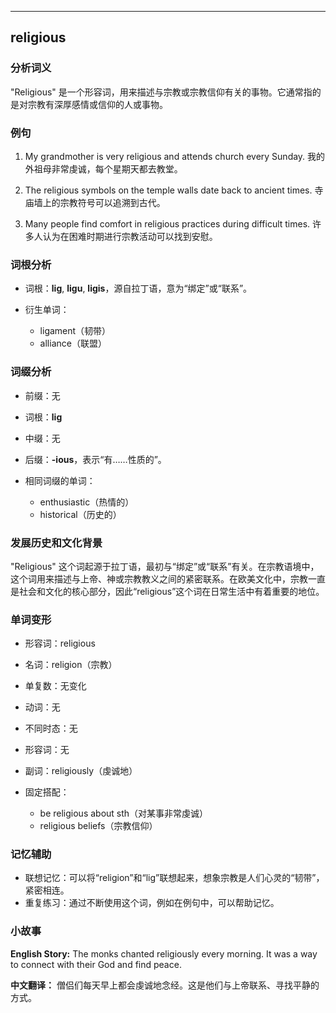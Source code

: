 
---------------
## religious
### 分析词义
"Religious" 是一个形容词，用来描述与宗教或宗教信仰有关的事物。它通常指的是对宗教有深厚感情或信仰的人或事物。

### 例句
1. My grandmother is very religious and attends church every Sunday.
   我的外祖母非常虔诚，每个星期天都去教堂。

2. The religious symbols on the temple walls date back to ancient times.
   寺庙墙上的宗教符号可以追溯到古代。

3. Many people find comfort in religious practices during difficult times.
   许多人认为在困难时期进行宗教活动可以找到安慰。

### 词根分析
- 词根：**lig**, **ligu**, **ligis**，源自拉丁语，意为“绑定”或“联系”。

- 衍生单词：
  - ligament（韧带）
  - alliance（联盟）

### 词缀分析
- 前缀：无
- 词根：**lig**
- 中缀：无
- 后缀：**-ious**，表示“有……性质的”。

- 相同词缀的单词：
  - enthusiastic（热情的）
  - historical（历史的）

### 发展历史和文化背景
"Religious" 这个词起源于拉丁语，最初与“绑定”或“联系”有关。在宗教语境中，这个词用来描述与上帝、神或宗教教义之间的紧密联系。在欧美文化中，宗教一直是社会和文化的核心部分，因此“religious”这个词在日常生活中有着重要的地位。

### 单词变形
- 形容词：religious
- 名词：religion（宗教）
- 单复数：无变化
- 动词：无
- 不同时态：无
- 形容词：无
- 副词：religiously（虔诚地）

- 固定搭配：
  - be religious about sth（对某事非常虔诚）
  - religious beliefs（宗教信仰）

### 记忆辅助
- 联想记忆：可以将“religion”和“lig”联想起来，想象宗教是人们心灵的“韧带”，紧密相连。
- 重复练习：通过不断使用这个词，例如在例句中，可以帮助记忆。

### 小故事
**English Story:**
The monks chanted religiously every morning. It was a way to connect with their God and find peace.

**中文翻译：**
僧侣们每天早上都会虔诚地念经。这是他们与上帝联系、寻找平静的方式。


